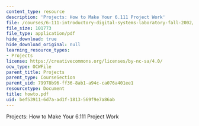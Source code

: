 ```yaml
---
content_type: resource
description: 'Projects: How to Make Your 6.111 Project Work'
file: /courses/6-111-introductory-digital-systems-laboratory-fall-2002/bef539116d7aad1f1813569f9e7a86ab_howto.pdf
file_size: 101773
file_type: application/pdf
hide_download: true
hide_download_original: null
learning_resource_types:
- Projects
license: https://creativecommons.org/licenses/by-nc-sa/4.0/
ocw_type: OCWFile
parent_title: Projects
parent_type: CourseSection
parent_uid: 79978b96-ff36-8ab1-a94c-ca076a401ee1
resourcetype: Document
title: howto.pdf
uid: bef53911-6d7a-ad1f-1813-569f9e7a86ab
---
```

Projects: How to Make Your 6.111 Project Work